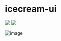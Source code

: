 # icecream-ui
<p>
<img src="https://img.shields.io/badge/license-MIT-333333.svg?&style=for-the-badge"/>
<a href="https://ui.yuntae.in" target="_blank"><img src="https://img.shields.io/badge/Website-333333.svg?&style=for-the-badge&logo=google chrome"/></a>
</p>

![image](https://i.imgur.com/ejGtpzd.png)
